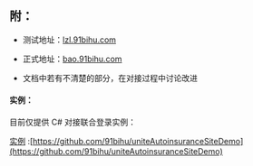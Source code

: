 ## 附：

* 测试地址：[lzl.91bihu.com](http://lzl.91bihu.com/)

* 正式地址：[bao.91bihu.com](http://bao.91bihu.com)

* 文档中若有不清楚的部分，在对接过程中讨论改进

#### 实例：

目前仅提供 C\# 对接联合登录实例：

[实例](https://github.com/91bihu/uniteAutoinsuranceSiteDemo) :[https://github.com/91bihu/uniteAutoinsuranceSiteDemo](https://github.com/91bihu/uniteAutoinsuranceSiteDemo) 

